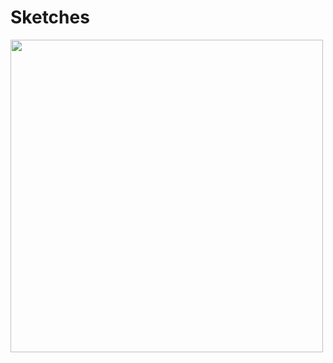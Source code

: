 # Sketches
<img src="https://github.com/UsabilityEngineering/bracket-maker/blob/main/phaseI/Web%201920%20%E2%80%93%201.png" width=500 length=500>
